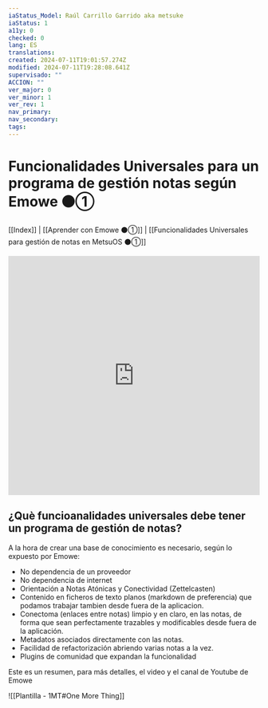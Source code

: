 ```yaml
---
iaStatus_Model: Raúl Carrillo Garrido aka metsuke
iaStatus: 1
a11y: 0
checked: 0
lang: ES
translations: 
created: 2024-07-11T19:01:57.274Z
modified: 2024-07-11T19:28:08.641Z
supervisado: ""
ACCION: ""
ver_major: 0
ver_minor: 1
ver_rev: 1
nav_primary: 
nav_secondary: 
tags:
---
```

# Funcionalidades Universales para un programa de gestión notas según Emowe  ⚫①

[[Index]] | [[Aprender con Emowe  ⚫①]] | [[Funcionalidades Universales para gestión de notas en MetsuOS ⚫①]]


**<iframe width="100%" height="480" src="https://www.youtube.com/embed/4vptLqDXs0g?si=_HMlNas0JEFJDCAp" title="YouTube video player" frameborder="0" allow="accelerometer; autoplay; clipboard-write; encrypted-media; gyroscope; picture-in-picture; web-share" referrerpolicy="strict-origin-when-cross-origin" allowfullscreen></iframe>**


## ¿Què funcioanalidades universales debe tener un programa de gestión de notas?

A la hora de crear una base de conocimiento es necesario, según lo expuesto por Emowe:

* No dependencia de un proveedor
* No dependencia de internet
* Orientación a Notas Atónicas y Conectividad (Zettelcasten)
* Contenido en ficheros de texto planos (markdown de preferencia) que podamos trabajar tambien desde fuera de la aplicacion.
* Conectoma (enlaces entre notas) limpio y en claro, en las notas, de forma que sean perfectamente trazables y modificables desde fuera de la aplicación.
* Metadatos asociados directamente con las notas.
* Facilidad de refactorización abriendo varias notas a la vez.
* Plugins de comunidad que expandan la funcionalidad


Este es un resumen, para más detalles, el video y el canal de Youtube de Emowe

![[Plantilla - 1MT#One More Thing]]



